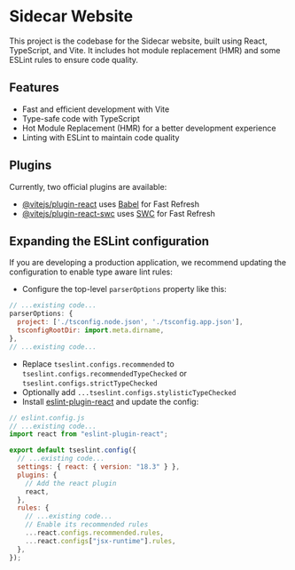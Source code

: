 # Sidecar Website

This project is the codebase for the Sidecar website, built using React, TypeScript, and Vite. It includes hot module replacement (HMR) and some ESLint rules to ensure code quality.

## Features

- Fast and efficient development with Vite
- Type-safe code with TypeScript
- Hot Module Replacement (HMR) for a better development experience
- Linting with ESLint to maintain code quality

## Plugins

Currently, two official plugins are available:

- [@vitejs/plugin-react](https://github.com/vitejs/vite-plugin-react/blob/main/packages/plugin-react/README.md) uses [Babel](https://babeljs.io/) for Fast Refresh
- [@vitejs/plugin-react-swc](https://github.com/vitejs/vite-plugin-react-swc) uses [SWC](https://swc.rs/) for Fast Refresh

## Expanding the ESLint configuration

If you are developing a production application, we recommend updating the configuration to enable type aware lint rules:

- Configure the top-level `parserOptions` property like this:

```js
// ...existing code...
parserOptions: {
  project: ['./tsconfig.node.json', './tsconfig.app.json'],
  tsconfigRootDir: import.meta.dirname,
},
// ...existing code...
```

- Replace `tseslint.configs.recommended` to `tseslint.configs.recommendedTypeChecked` or `tseslint.configs.strictTypeChecked`
- Optionally add `...tseslint.configs.stylisticTypeChecked`
- Install [eslint-plugin-react](https://github.com/jsx-eslint/eslint-plugin-react) and update the config:

```js
// eslint.config.js
// ...existing code...
import react from "eslint-plugin-react";

export default tseslint.config({
  // ...existing code...
  settings: { react: { version: "18.3" } },
  plugins: {
    // Add the react plugin
    react,
  },
  rules: {
    // ...existing code...
    // Enable its recommended rules
    ...react.configs.recommended.rules,
    ...react.configs["jsx-runtime"].rules,
  },
});
```
